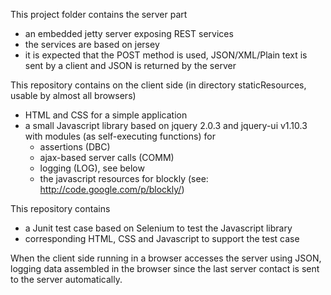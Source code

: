This project folder contains the server part
- an embedded jetty server exposing REST services
- the services are based on jersey
- it is expected that the POST method is used, JSON/XML/Plain text is sent by a client and JSON is returned by the server

This repository contains on the client side (in directory staticResources, usable by almost all browsers)
- HTML and CSS for a simple application
- a small Javascript library based on jquery 2.0.3 and jquery-ui v1.10.3 with modules (as self-executing functions) for
  - assertions (DBC)
  - ajax-based server calls (COMM)
  - logging (LOG), see below
  - the javascript resources for blockly (see: http://code.google.com/p/blockly/)

This repository contains
- a Junit test case based on Selenium to test the Javascript library
- corresponding HTML, CSS and Javascript to support the test case

When the client side running in a browser accesses the server using JSON,
logging data assembled in the browser since the last server contact is sent to the server
automatically.
